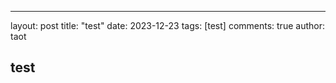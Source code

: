 ---
layout: post
title: "test"
date:   2023-12-23
tags: [test]
comments: true
author: taot

## test
